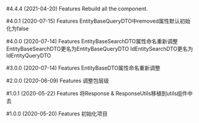 #4.4.4 (2021-04-20)
Features
Rebuild all the component.

#4.0.1 (2020-07-15)
Features
EntityBaseQueryDTO中removed属性默认初始化为false

#4.0.0 (2020-07-14)
Features
EntityBaseSearchDTO属性命名重新调整
EntityBaseSearchDTO更名为EntityBaseQueryDTO
IdEntitySearchDTO更名为IdEntityQueryDTO

#3.0.0 (2020-07-14)
Features
EntityBaseDTO属性命名重新调整

#2.0.0 (2020-06-09)
Features
调整包层级

#1.0.1 (2020-05-22)
Features
将Response & ResponseUtils移植到utils组件中去

#1.0.0 (2020-05-20)
Features
初始化项目